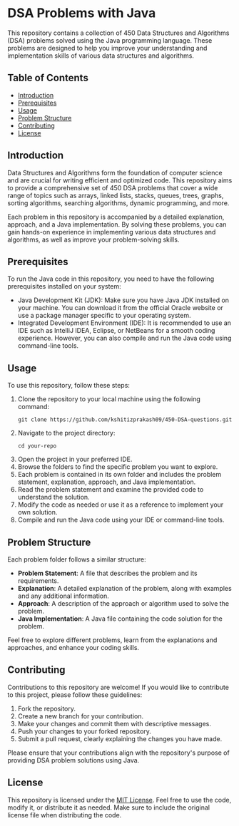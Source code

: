 # DSA Problems with Java

This repository contains a collection of 450 Data Structures and Algorithms (DSA) problems solved using the Java programming language. These problems are designed to help you improve your understanding and implementation skills of various data structures and algorithms.

## Table of Contents

- [Introduction](#introduction)
- [Prerequisites](#prerequisites)
- [Usage](#usage)
- [Problem Structure](#problem-structure)
- [Contributing](#contributing)
- [License](#license)

## Introduction

Data Structures and Algorithms form the foundation of computer science and are crucial for writing efficient and optimized code. This repository aims to provide a comprehensive set of 450 DSA problems that cover a wide range of topics such as arrays, linked lists, stacks, queues, trees, graphs, sorting algorithms, searching algorithms, dynamic programming, and more.

Each problem in this repository is accompanied by a detailed explanation, approach, and a Java implementation. By solving these problems, you can gain hands-on experience in implementing various data structures and algorithms, as well as improve your problem-solving skills.

## Prerequisites

To run the Java code in this repository, you need to have the following prerequisites installed on your system:

- Java Development Kit (JDK): Make sure you have Java JDK installed on your machine. You can download it from the official Oracle website or use a package manager specific to your operating system.
- Integrated Development Environment (IDE): It is recommended to use an IDE such as IntelliJ IDEA, Eclipse, or NetBeans for a smooth coding experience. However, you can also compile and run the Java code using command-line tools.

## Usage

To use this repository, follow these steps:

1. Clone the repository to your local machine using the following command:
   ```
   git clone https://github.com/kshitizprakash09/450-DSA-questions.git
   ```
2. Navigate to the project directory:
   ```
   cd your-repo
   ```
3. Open the project in your preferred IDE.
4. Browse the folders to find the specific problem you want to explore.
5. Each problem is contained in its own folder and includes the problem statement, explanation, approach, and Java implementation.
6. Read the problem statement and examine the provided code to understand the solution.
7. Modify the code as needed or use it as a reference to implement your own solution.
8. Compile and run the Java code using your IDE or command-line tools.

## Problem Structure

Each problem folder follows a similar structure:

- **Problem Statement**: A file that describes the problem and its requirements.
- **Explanation**: A detailed explanation of the problem, along with examples and any additional information.
- **Approach**: A description of the approach or algorithm used to solve the problem.
- **Java Implementation**: A Java file containing the code solution for the problem.

Feel free to explore different problems, learn from the explanations and approaches, and enhance your coding skills.

## Contributing

Contributions to this repository are welcome! If you would like to contribute to this project, please follow these guidelines:

1. Fork the repository.
2. Create a new branch for your contribution.
3. Make your changes and commit them with descriptive messages.
4. Push your changes to your forked repository.
5. Submit a pull request, clearly explaining the changes you have made.

Please ensure that your contributions align with the repository's purpose of providing DSA problem solutions using Java.

## License

This repository is licensed under the [MIT License](LICENSE). Feel free to use the code, modify it, or distribute it as needed. Make sure to include the original license file when distributing the code.
